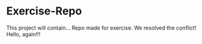 # Exercise-Repo
This project will contain...
Repo made for exercise.
We resolved the conflict!
Hello, again!!!